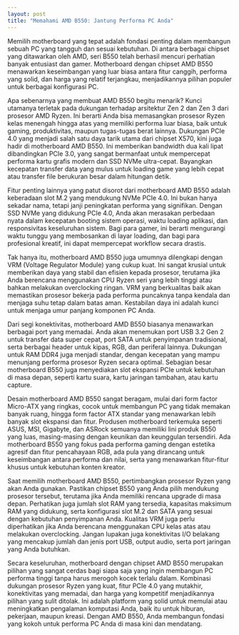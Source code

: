 ```yaml
---
layout: post
title: "Memahami AMD B550: Jantung Performa PC Anda"
---
```


Memilih motherboard yang tepat adalah fondasi penting dalam membangun sebuah PC yang tangguh dan sesuai kebutuhan. Di antara berbagai chipset yang ditawarkan oleh AMD, seri B550 telah berhasil mencuri perhatian banyak entusiast dan gamer. Motherboard dengan chipset AMD B550 menawarkan keseimbangan yang luar biasa antara fitur canggih, performa yang solid, dan harga yang relatif terjangkau, menjadikannya pilihan populer untuk berbagai konfigurasi PC.

Apa sebenarnya yang membuat AMD B550 begitu menarik? Kunci utamanya terletak pada dukungan terhadap arsitektur Zen 2 dan Zen 3 dari prosesor AMD Ryzen. Ini berarti Anda bisa memasangkan prosesor Ryzen kelas menengah hingga atas yang memiliki performa luar biasa, baik untuk gaming, produktivitas, maupun tugas-tugas berat lainnya. Dukungan PCIe 4.0 yang menjadi salah satu daya tarik utama dari chipset X570, kini juga hadir di motherboard AMD B550. Ini memberikan bandwidth dua kali lipat dibandingkan PCIe 3.0, yang sangat bermanfaat untuk mempercepat performa kartu grafis modern dan SSD NVMe ultra-cepat. Bayangkan kecepatan transfer data yang mulus untuk loading game yang lebih cepat atau transfer file berukuran besar dalam hitungan detik.

Fitur penting lainnya yang patut disorot dari motherboard AMD B550 adalah keberadaan slot M.2 yang mendukung NVMe PCIe 4.0. Ini bukan hanya sekadar nama, tetapi janji peningkatan performa yang signifikan. Dengan SSD NVMe yang didukung PCIe 4.0, Anda akan merasakan perbedaan nyata dalam kecepatan booting sistem operasi, waktu loading aplikasi, dan responsivitas keseluruhan sistem. Bagi para gamer, ini berarti mengurangi waktu tunggu yang membosankan di layar loading, dan bagi para profesional kreatif, ini dapat mempercepat workflow secara drastis.

Tak hanya itu, motherboard AMD B550 juga umumnya dilengkapi dengan VRM (Voltage Regulator Module) yang cukup kuat. Ini sangat krusial untuk memberikan daya yang stabil dan efisien kepada prosesor, terutama jika Anda berencana menggunakan CPU Ryzen seri yang lebih tinggi atau bahkan melakukan overclocking ringan. VRM yang berkualitas baik akan memastikan prosesor bekerja pada performa puncaknya tanpa kendala dan menjaga suhu tetap dalam batas aman. Kestabilan daya ini adalah kunci untuk menjaga umur panjang komponen PC Anda.

Dari segi konektivitas, motherboard AMD B550 biasanya menawarkan berbagai port yang memadai. Anda akan menemukan port USB 3.2 Gen 2 untuk transfer data super cepat, port SATA untuk penyimpanan tradisional, serta berbagai header untuk kipas, RGB, dan periferal lainnya. Dukungan untuk RAM DDR4 juga menjadi standar, dengan kecepatan yang mampu menunjang performa prosesor Ryzen secara optimal. Sebagian besar motherboard B550 juga menyediakan slot ekspansi PCIe untuk kebutuhan di masa depan, seperti kartu suara, kartu jaringan tambahan, atau kartu capture.

Desain motherboard AMD B550 sangat beragam, mulai dari form factor Micro-ATX yang ringkas, cocok untuk membangun PC yang tidak memakan banyak ruang, hingga form factor ATX standar yang menawarkan lebih banyak slot ekspansi dan fitur. Produsen motherboard terkemuka seperti ASUS, MSI, Gigabyte, dan ASRock semuanya memiliki lini produk B550 yang luas, masing-masing dengan keunikan dan keunggulan tersendiri. Ada motherboard B550 yang fokus pada performa gaming dengan estetika agresif dan fitur pencahayaan RGB, ada pula yang dirancang untuk keseimbangan antara performa dan nilai, serta yang menawarkan fitur-fitur khusus untuk kebutuhan konten kreator.

Saat memilih motherboard AMD B550, pertimbangkan prosesor Ryzen yang akan Anda gunakan. Pastikan chipset B550 yang Anda pilih mendukung prosesor tersebut, terutama jika Anda memiliki rencana upgrade di masa depan. Perhatikan juga jumlah slot RAM yang tersedia, kapasitas maksimum RAM yang didukung, serta konfigurasi slot M.2 dan SATA yang sesuai dengan kebutuhan penyimpanan Anda. Kualitas VRM juga perlu diperhatikan jika Anda berencana menggunakan CPU kelas atas atau melakukan overclocking. Jangan lupakan juga konektivitas I/O belakang yang mencakup jumlah dan jenis port USB, output audio, serta port jaringan yang Anda butuhkan.

Secara keseluruhan, motherboard dengan chipset AMD B550 merupakan pilihan yang sangat cerdas bagi siapa saja yang ingin membangun PC performa tinggi tanpa harus merogoh kocek terlalu dalam. Kombinasi dukungan prosesor Ryzen yang kuat, fitur PCIe 4.0 yang mutakhir, konektivitas yang memadai, dan harga yang kompetitif menjadikannya pilihan yang sulit ditolak. Ini adalah platform yang solid untuk memulai atau meningkatkan pengalaman komputasi Anda, baik itu untuk hiburan, pekerjaan, maupun kreasi. Dengan AMD B550, Anda membangun fondasi yang kokoh untuk performa PC Anda di masa kini dan mendatang.
